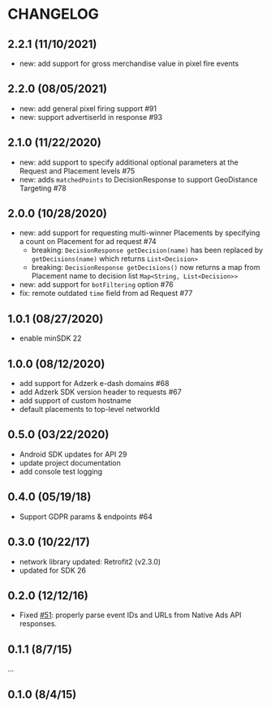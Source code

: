 # CHANGELOG

## 2.2.1 (11/10/2021)
- new: add support for gross merchandise value in pixel fire events

## 2.2.0 (08/05/2021)
- new: add general pixel firing support #91
- new: support advertiserId in response #93

## 2.1.0 (11/22/2020)
- new: add support to specify additional optional parameters at the Request and Placement levels #75
- new: adds `matchedPoints` to DecisionResponse to support GeoDistance Targeting  #78

## 2.0.0 (10/28/2020)
- new: add support for requesting multi-winner Placements by specifying a count on Placement for ad request #74
   - breaking: `DecisionResponse getDecision(name)` has been replaced by `getDecisions(name)` which returns `List<Decision>`
   - breaking: `DecisionResponse getDecisions()` now returns a map from Placement name to decision list `Map<String, List<Decision>>`
- new: add support for `botFiltering` option #76
- fix: remote outdated `time` field from ad Request #77

## 1.0.1 (08/27/2020)
- enable minSDK 22

## 1.0.0 (08/12/2020)

* add support for Adzerk e-dash domains #68
* add Adzerk SDK version header to requests #67
* add support of custom hostname
* default placements to top-level networkId

## 0.5.0 (03/22/2020)

* Android SDK updates for API 29
* update project documentation
* add console test logging

## 0.4.0 (05/19/18)

* Support GDPR params & endpoints #64

## 0.3.0 (10/22/17)

* network library updated: Retrofit2 (v2.3.0)
* updated for SDK 26

## 0.2.0 (12/12/16)

* Fixed [#51](https://github.com/adzerk/adzerk-android-sdk/issues/51): properly parse event IDs and URLs from Native Ads API responses.

## 0.1.1 (8/7/15)

...

## 0.1.0 (8/4/15)

